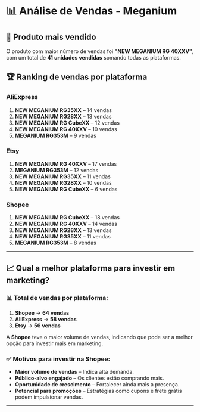 # 📊 Análise de Vendas - Meganium

## 📌 Produto mais vendido  
O produto com maior número de vendas foi **"NEW MEGANIUM RG 40XXV"**, com um total de **41 unidades vendidas** somando todas as plataformas.

## 🏆 Ranking de vendas por plataforma  

### **AliExpress**  
1. **NEW MEGANIUM RG35XX** – 14 vendas  
2. **NEW MEGANIUM RG28XX** – 13 vendas  
3. **NEW MEGANIUM RG CubeXX** – 12 vendas  
4. **NEW MEGANIUM RG 40XXV** – 10 vendas  
5. **MEGANIUM RG353M** – 9 vendas  

### **Etsy**  
1. **NEW MEGANIUM RG 40XXV** – 17 vendas  
2. **MEGANIUM RG353M** – 12 vendas  
3. **NEW MEGANIUM RG35XX** – 11 vendas  
4. **NEW MEGANIUM RG28XX** – 10 vendas  
5. **NEW MEGANIUM RG CubeXX** – 6 vendas  

### **Shopee**  
1. **NEW MEGANIUM RG CubeXX** – 18 vendas  
2. **NEW MEGANIUM RG 40XXV** – 14 vendas  
3. **NEW MEGANIUM RG28XX** – 13 vendas  
4. **NEW MEGANIUM RG35XX** – 11 vendas  
5. **MEGANIUM RG353M** – 8 vendas  

---

## 📈 Qual a melhor plataforma para investir em marketing?  
### 📊 Total de vendas por plataforma:  
1. **Shopee** → **64 vendas**  
2. **AliExpress** → **58 vendas**  
3. **Etsy** → **56 vendas**  

A **Shopee** teve o maior volume de vendas, indicando que pode ser a melhor opção para investir mais em marketing.

### ✅ Motivos para investir na Shopee:  
- **Maior volume de vendas** – Indica alta demanda.  
- **Público-alvo engajado** – Os clientes estão comprando mais.  
- **Oportunidade de crescimento** – Fortalecer ainda mais a presença.  
- **Potencial para promoções** – Estratégias como cupons e frete grátis podem impulsionar vendas.  

---
